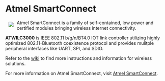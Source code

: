# Atmel SmartConnect 

<a href="http://www.atmel.com"><img src="http://www.atmel.com/Images/atmel.png" align="left" hspace="10" vspace="6"></a>

Atmel SmartConnect is a family of self-contained, low power and certified modules bringing wireless internet connectivity.

**ATWILC3000** is IEEE 802.11 b/g/n/BT4.0 IOT link controller utilizing highly optimized 802.11-Bluetooth coexistence protocol and provides mulitple peripheral interfaces like UART, SPI, and SDIO.

Refer to the [wiki](https://github.com/atwilc3000/driver/wiki) to find more instructions and information for wireless solutions.

For more information on Atmel SmartConnect, visit [Atmel SmartConnect](http://www.atmel.com/products/wireless/wifi/smart-connect.aspx).
